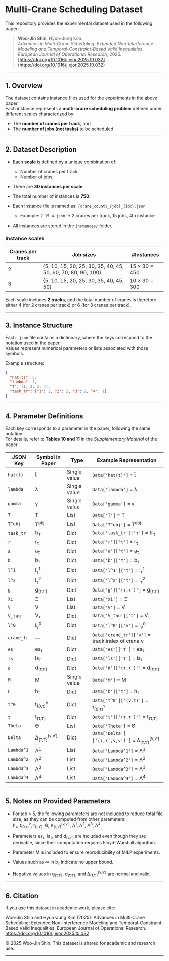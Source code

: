 # Multi-Crane Scheduling Dataset

This repository provides the experimental dataset used in the following paper:

> **Woo-Jin Shin**, Hyun-Jung Kim.  
> *Advances in Multi-Crane Scheduling: Extended Non-Interference Modeling and Temporal-Constraint-Based Valid Inequalities*.  
> *European Journal of Operational Research*, 2025.  
> [https://doi.org/10.1016/j.ejor.2025.10.032](https://doi.org/10.1016/j.ejor.2025.10.032)

---

## 1. Overview

The dataset contains instance files used for the experiments in the above paper.  
Each instance represents a **multi-crane scheduling problem** defined under different scales characterized by:

- The **number of cranes per track**, and  
- The **number of jobs (not tasks)** to be scheduled.

---

## 2. Dataset Description

- Each **scale** is defined by a unique combination of:
  - Number of cranes per track
  - Number of jobs

- There are **30 instances per scale**.

- The total number of instances is **750**.  

- Each instance file is named as: `{crane_count}_{job}_{idx}.json`
  - Example: `2_15_4.json` → 2 cranes per track, 15 jobs, 4th instance

- All instances are stored in the `instances/` folder.

### Instance scales

| Cranes per track | Job sizes | #Instances |
|------------------|------------|-------------|
| 2 | {5, 10, 15, 20, 25, 30, 35, 40, 45, 50, 60, 70, 80, 90, 100} | 15 × 30 = 450 |
| 3 | {5, 10, 15, 20, 25, 30, 35, 40, 45, 50} | 10 × 30 = 300 |

Each scale includes **2 tracks**, and the total number of cranes is therefore  
either 4 (for 2 cranes per track) or 6 (for 3 cranes per track).

---

## 3. Instance Structure

Each `.json` file contains a dictionary, where the keys correspond to the notation used in the paper.  
Values represent numerical parameters or lists associated with those symbols.

Example structure:
```json
{
  "hat(t)": 5,
  "lambda": 1,
  "T": [1, 2, 3, 4],
  "task_tr": {"1": 1, "2": 2, "3": 2, "4": 1}
}
```

---

## 4. Parameter Definitions

Each key corresponds to a parameter in the paper, following the same notation.  
For details, refer to **Tables 10 and 11** in the *Supplementary Material* of the paper.

| JSON Key | Symbol in Paper | Type | Example Representation |
|-----------|----------------|------|-------------------------|
| `hat(t)` | t̂ | Single value | `Data['hat(t)']` = t̂ |
| `lambda` | λ | Single value | `Data['lambda']` = λ |
| `gamma` | γ | Single value | `Data['gamma']` = γ |
| `T` | T | List | `Data['T']` = T |
| `T^obj` | T<sup>obj</sup> | List | `Data['T^obj']` = T<sup>obj</sup> |
| `task_tr` | tr<sub>τ</sub> | Dict | `Data['task_tr']['τ']` = tr<sub>τ</sub> |
| `r` | r<sub>τ</sub> | Dict | `Data['r']['τ']` = r<sub>τ</sub> |
| `a` | a<sub>τ</sub> | Dict | `Data['a']['τ']` = a<sub>τ</sub> |
| `b` | b<sub>τ</sub> | Dict | `Data['b']['τ']` = b<sub>τ</sub> |
| `l^1` | l<sub>τ</sub><sup>1</sup> | Dict | `Data['l^1']['τ']` = l<sub>τ</sub><sup>1</sup> |
| `l^2` | l<sub>τ</sub><sup>2</sup> | Dict | `Data['l^2']['τ']` = l<sub>τ</sub><sup>2</sup> |
| `g` | g<sub>(τ,τ′)</sub> | Dict | `Data['g']['(τ,τ′)']` = g<sub>(τ,τ′)</sub> |
| `Xi` | Ξ | List | `Data['Xi']` = Ξ |
| `V` | V | List | `Data['V']` = V |
| `V_tau` | V<sub>τ</sub> | Dict | `Data['V_tau']['τ']` = V<sub>τ</sub> |
| `l^0` | l<sub>v</sub><sup>0</sup> | Dict | `Data['l^0']['v']` = l<sub>v</sub><sup>0</sup> |
| `crane_tr` | — | Dict | `Data['crane_tr']['v']` = track index of crane v |
| `es` | es<sub>τ</sub> | Dict | `Data['es']['τ']` = es<sub>τ</sub> |
| `ls` | ls<sub>τ</sub> | Dict | `Data['ls']['τ']` = ls<sub>τ</sub> |
| `d` | d<sub>(τ,τ′)</sub> | Dict | `Data['d']['(τ,τ′)']` = d<sub>(τ,τ′)</sub> |
| `M` | M | Single value | `Data['M']` = M |
| `h` | h<sub>τ</sub> | Dict | `Data['h']['τ']` = h<sub>τ</sub> |
| `t^0` | t<sub>(0,τ)</sub><sup>v</sup> | Dict | `Data['t^0']['(v,τ)']` = t<sub>(0,τ)</sub><sup>v</sup> |
| `t` | t<sub>(τ,τ′)</sub> | Dict | `Data['t']['(τ,τ′)']` = t<sub>(τ,τ′)</sub> |
| `Theta` | Θ | List | `Data['Theta']` = Θ |
| `Delta` | Δ<sub>(τ,τ′)</sub><sup>(v,v′)</sup> | Dict | `Data['Delta']['(τ,τ′,v,v′)']` = Δ<sub>(τ,τ′)</sub><sup>(v,v′)</sup> |
| `Lambda^1` | Λ<sup>1</sup> | List | `Data['Lambda^1']` = Λ<sup>1</sup> |
| `Lambda^2` | Λ<sup>2</sup> | List | `Data['Lambda^2']` = Λ<sup>2</sup> |
| `Lambda^3` | Λ<sup>3</sup> | List | `Data['Lambda^3']` = Λ<sup>3</sup> |
| `Lambda^4` | Λ<sup>4</sup> | List | `Data['Lambda^4']` = Λ<sup>4</sup> |

---

## 5. Notes on Provided Parameters

- For job > 5, the following parameters are not included to reduce total file size,
  as they can be computed from other parameters:  
  h<sub>τ</sub>, t<sub>(0,τ)</sub><sup>v</sup>, t<sub>(τ,τ′)</sub>, Θ, Δ<sub>(τ,τ′)</sub><sup>(v,v′)</sup>, Λ<sup>1</sup>, Λ<sup>2</sup>, Λ<sup>3</sup>, Λ<sup>4</sup>

- Parameters es<sub>τ</sub>, ls<sub>τ</sub>, and d<sub>(τ,τ′)</sub> are included even though they are derivable,
  since their computation requires Floyd–Warshall algorithm.

- Parameter M is included to ensure reproducibility of MILP experiments.

- Values such as ∞ in b<sub>τ</sub> indicate no upper bound.

- Negative values in g<sub>(τ,τ′)</sub>, d<sub>(τ,τ′)</sub>, and Δ<sub>(τ,τ′)</sub><sup>(v,v′)</sup> are normal and valid.

---

## 6. Citation

If you use this dataset in academic work, please cite:

Woo-Jin Shin and Hyun-Jung Kim (2025).
Advances in Multi-Crane Scheduling: Extended Non-Interference Modeling and Temporal-Constraint-Based Valid Inequalities.
European Journal of Operational Research.
https://doi.org/10.1016/j.ejor.2025.10.032


© 2025 Woo-Jin Shin. This dataset is shared for academic and research use.

---
